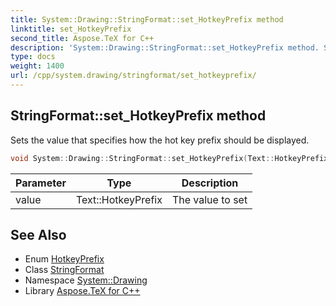 ```yaml
---
title: System::Drawing::StringFormat::set_HotkeyPrefix method
linktitle: set_HotkeyPrefix
second_title: Aspose.TeX for C++
description: 'System::Drawing::StringFormat::set_HotkeyPrefix method. Sets the value that specifies how the hot key prefix should be displayed in C++.'
type: docs
weight: 1400
url: /cpp/system.drawing/stringformat/set_hotkeyprefix/
---
```

## StringFormat::set_HotkeyPrefix method


Sets the value that specifies how the hot key prefix should be displayed.

```cpp
void System::Drawing::StringFormat::set_HotkeyPrefix(Text::HotkeyPrefix value)
```


| Parameter | Type | Description |
| --- | --- | --- |
| value | Text::HotkeyPrefix | The value to set |

## See Also

* Enum [HotkeyPrefix](../../../system.drawing.text/hotkeyprefix/)
* Class [StringFormat](../)
* Namespace [System::Drawing](../../)
* Library [Aspose.TeX for C++](../../../)
